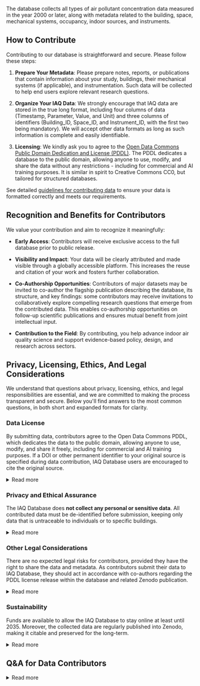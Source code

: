 The database collects all types of air pollutant concentration data measured in the year 2000 or later, along with metadata related to the building, space, mechanical systems, occupancy, indoor sources, and instruments.

## How to Contribute

Contributing to our database is straightforward and secure. Please follow these steps:

1. **Prepare Your Metadata**: Please prepare notes, reports, or publications that contain information about your study, buildings, their mechanical systems (if applicable), and instrumentation. Such data will be collected to help end users explore relevant research questions.

2. **Organize Your IAQ Data**: We strongly encourage that IAQ data are stored in the true long format, including four columns of data (Timestamp, Parameter, Value, and Unit) and three columns of identifiers (Building_ID, Space_ID, and Instrument_ID, with the first two being mandatory). We will accept other data formats as long as such information is complete and easily identifiable.

3. **Licensing**: We kindly ask you to agree to the [Open Data Commons Public Domain Dedication and License (PDDL)](https://opendatacommons.org/licenses/pddl/1-0/). The PDDL dedicates a database to the public domain, allowing anyone to use, modify, and share the data without any restrictions - including for commercial and AI training purposes. It is similar in spirit to Creative Commons CC0, but tailored for structured databases.

See detailed [guidelines for contributing data](/Data_preperation_and_contribution_instructions_20250605.pdf) to ensure your data is formatted correctly and meets our requirements.

## Recognition and Benefits for Contributors

We value your contribution and aim to recognize it meaningfully:

* **Early Access**: Contributors will receive exclusive access to the full database prior to public release.

* **Visibility and Impact**: Your data will be clearly attributed and made visible through a globally accessible platform. This increases the reuse and citation of your work and fosters further collaboration.

* **Co-Authorship Opportunities**: Contributors of major datasets may be invited to co-author the flagship publication describing the database, its structure, and key findings: some contributors may receive invitations to collaboratively explore compelling research questions that emerge from the contributed data. This enables co-authorship opportunities on follow-up scientific publications and ensures mutual benefit from joint intellectual input.

* **Contribution to the Field**: By contributing, you help advance indoor air quality science and support evidence-based policy, design, and research across sectors.

## Privacy, Licensing, Ethics, And Legal Considerations

We understand that questions about privacy, licensing, ethics, and legal responsibilities are essential, and we are committed to making the process transparent and secure. Below you'll find answers to the most common questions, in both short and expanded formats for clarity.

### Data License

By submitting data, contributors agree to the Open Data Commons PDDL, which dedicates the data to the public domain, allowing anyone to use, modify, and share it freely, including for commercial and AI training purposes. If a DOI or other permanent identifier to your original source is specified during data contribution, IAQ Database users are encouraged to cite the original source.

<details>
  <summary>Read more</summary>

The open nature of the database, along with the acknowledgment of contributing work, fosters collaboration via reuse and citation. The [Open Data Commons Public Domain Dedication and License (PDDL)](https://opendatacommons.org/licenses/pddl/1-0/)  is specifically designed for databases and ensures that your dataset is freely reusable by the public, including researchers, policymakers, companies, and the general public. It is equivalent in spirit to Creative Commons CC0 but better suited for structured datasets. Importantly, you retain authorship and acknowledgment of your work, made visible through this globally accessible platform and via Zenodo, which provide a citable DOI and reference to IAQ Database and your original source where available.

</details>

### Privacy and Ethical Assurance

The IAQ Database does **not collect any personal or sensitive data**. All contributed data must be de-identified before submission, keeping only data that is untraceable to individuals or to specific buildings.

<details>
  <summary>Read more</summary>

Personal data means any information that can directly (e.g., name, address) or indirectly (e.g., combination of building coordinates, age group and socio-demographic profile) identify a person. This project does **not involve collection of personal or sensitive data**. Responsibility for compliance with Swiss and European data protection laws ([FADP](https://fedlex.data.admin.ch/eli/cc/2022/491) and [GDPR](http://data.europa.eu/eli/reg/2016/679/oj) respectively), as well as your local privacy and security laws (e.g., regarding military or residential buildings), lies with the contributor IAQ Database does not collect specific coordinates of buildings, and you can decide to specify the city or only the country where the building is located. Information about the source dataset, including contributor(s)’s name, contact email, institution/company, and related publication is for the sole purpose of making your dataset citable.

Data processing includes:

* Secure transfer of the dataset to EPFL servers
* Integration into the IAQ database
* Re-sharing of data points with users under PDDL
* Analysis and visualizations
* Preservation alongside the IAQ Database on Zenodo data repository
* Display of your authorship and data source

</details>

### Other Legal Considerations

There are no expected legal risks for contributors, provided they have the right to share the data and metadata. As contributors submit their data to IAQ Database, they should act in accordance with co-authors regarding the PDDL license release within the database and related Zenodo publication.

<details>
  <summary>Read more</summary>

The data management team provides regular “snapshots” of the IAQ Database on Zenodo, where authors and persistent identifiers of the source work are referred. The PDDL license is carried over to the Zenodo publication, **Data contributors are responsible for confirming** that they have the rights to share the data under PDDL. If your dataset includes third-party data or was collected under restrictive agreements, please ensure that you have the appropriate permission or use our template documents to seek approval (see Q&A below).

</details>

### Sustainability

Funds are available to allow the IAQ Database to stay online at least until 2035. Moreover, the collected data are regularly published into Zenodo, making it citable and preserved for the long-term.

<details>
  <summary>Read more</summary>

IAQ Database is maintained by the Human-Oriented Built Environment Lab (HOBEL) and ENAC IT4R at EPFL. Zenodo is funded by the European Commission and other major international partners: find more at [Zenodo infrastructure](https://about.zenodo.org/infrastructure). Every major version of the IAQ Database triggers a new version being deposited on Zenodo: it provides specific DOIs for each version, plus a general DOI always pointing to its last version. For each new version, authors and references (ex. DOIs) to contributed datasets are added. This makes the underlying data of the IAQ Database citable and provides more visibility to contributors’ work.

</details>


## Q&A for Data Contributors

<details>
  <summary>Read more</summary>

**What data should I contribute to IAQ Database?**

Each contributed dataset is made of Indoor Air Quality data plus accompanying metadata. We focus on **already published or publishable research-quality data**. Here you can find the list of collected indoor air quality data: [data schema](/Dictionary_data_v2_20250704.xlsx). Metadata should also be provided (e.g., information related to the study, building, space, mechanical system, and instrument) separately accompanying the indoor air quality data. You can find here the collected metadata: [metadata schema](/Dictionary_metadata_v2_20250710.xlsx).

**How do I know if I can share my data?**

If your data is already publicly available (e.g., via journal supplementary files, institutional repositories, or data repositories), and you are the author, you may submit it directly. If your data is unpublished, you can still contribute it by providing the required metadata and confirming data quality and authorship. If the data was collected under a project with external partners or funding, we recommend using the following template document to inform and seek approval from relevant parties:

➡️ Download: IAQ Database Explanation & Approval Request Template (available soon)

**What if my Data Management Plan currently does not allow data sharing?**

You may request to update your DMP. Many data management plans allow for updates or amendments to include data-sharing activities, and many research funders (e.g., Switzerland: SNSF; Europe: Horizon Europe; USA: NSF, NIH, DOE; Canada: CIHR, NSERC; Australia: ARC; South Africa: NRF; etc.) encourage sharing datasets openly. If approval is needed, please send this template explanation document to your Project Coordinator to facilitate the process:

➡️ Download: Data Sharing Amendment Template (available soon)

**What if I want to share my data now but publish it openly later?**

You will always have this right. If needed, you can place an **embargo** on your uploaded dataset until further notice. We recognize that some of your research projects and publications may still be in progress, which is why we’ve integrated this option into the contribution process. You retain full control over when and how your dataset becomes publicly visible. Just select one of the offered timelines or conditions for release when submitting your data. Temporary embargoing means that contributed dataset status remains private before the PDDL license takes effect.

**Can I withdraw my data from the database?**

Under the Open Data Commons Public Domain Dedication and License (PDDL), you dedicate your submitted data to the public domain. If you have the necessity to remove your data already published in the IAQ DB, we will assist you. However, retraction requests must be formalized based on legal issues or following the retraction of the related publication. Data already downloaded and used by end users cannot be retrieved.

</details>

